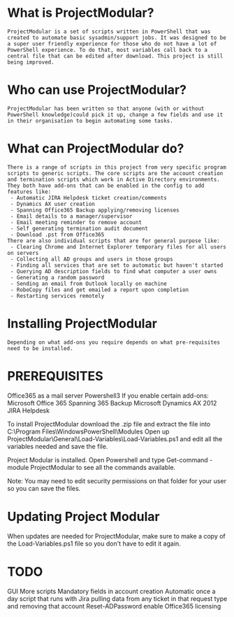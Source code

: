 # What is ProjectModular?
    ProjectModular is a set of scripts written in PowerShell that was created to automate basic sysadmin/support jobs. It was designed to be a super user friendly experience for those who do not have a lot of PowerShell experience. To do that, most variables call back to a central file that can be edited after download. This project is still being improved.

# Who can use ProjectModular?
    ProjectModular has been written so that anyone (with or without PowerShell knowledge)could pick it up, change a few fields and use it in their organisation to begin automating some tasks.

# What can ProjectModular do?
    There is a range of scripts in this project from very specific program scripts to generic scripts. The core scripts are the account creation and termination scripts which work in Active Directory environments. They both have add-ons that can be enabled in the config to add features like:
     - Automatic JIRA Helpdesk ticket creation/comments
     - Dynamics AX user creation
     - Spanning Office365 Backup applying/removing licenses
     - Email details to a manager/supervisor
     - Email meeting reminder to remove account
     - Self generating termination audit document
     - Download .pst from Office365
    There are also individual scripts that are for general purpose like:
     - Clearing Chrome and Internet Explorer temporary files for all users on servers
     - Collecting all AD groups and users in those groups
     - Finding all services that are set to automatic but haven't started
     - Querying AD description fields to find what computer a user owns
     - Generating a random password
     - Sending an email from Outlook locally on machine
     - RoboCopy files and get emailed a report upon completion
     - Restarting services remotely

# Installing ProjectModular
    Depending on what add-ons you require depends on what pre-requisites need to be installed. 

# PREREQUISITES
Office365 as a mail server
Powershell3
If you enable certain add-ons:
Microsoft Office 365
Spanning 365 Backup
Microsoft Dynamics AX 2012
JIRA Helpdesk

To install ProjectModular download the .zip file and extract the file into C:\Program Files\WindowsPowerShell\Modules
Open up ProjectModular\General\Load-Variables\Load-Variables.ps1 and edit all the variables needed and save the file.

Project Modular is installed. Open Powershell and type Get-command -module ProjectModular to see all the commands available.

Note: You may need to edit security permissions on that folder for your user so you can save the files.

# Updating Project Modular
When updates are needed for ProjectModular, make sure to make a copy of the Load-Variables.ps1 file so you don't have to edit it again.

# TODO
GUI
More scripts
Mandatory fields in account creation
Automatic once a day script that runs with Jira pulling data from any ticket in that request type and removing that account
Reset-ADPassword enable Office365 licensing
    